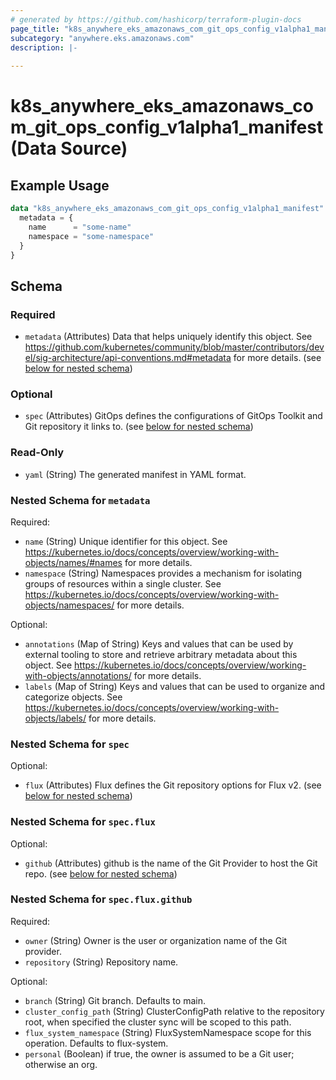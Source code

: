 ```yaml
---
# generated by https://github.com/hashicorp/terraform-plugin-docs
page_title: "k8s_anywhere_eks_amazonaws_com_git_ops_config_v1alpha1_manifest Data Source - terraform-provider-k8s"
subcategory: "anywhere.eks.amazonaws.com"
description: |-
  
---
```


# k8s_anywhere_eks_amazonaws_com_git_ops_config_v1alpha1_manifest (Data Source)



## Example Usage

```terraform
data "k8s_anywhere_eks_amazonaws_com_git_ops_config_v1alpha1_manifest" "example" {
  metadata = {
    name      = "some-name"
    namespace = "some-namespace"
  }
}
```

<!-- schema generated by tfplugindocs -->
## Schema

### Required

- `metadata` (Attributes) Data that helps uniquely identify this object. See https://github.com/kubernetes/community/blob/master/contributors/devel/sig-architecture/api-conventions.md#metadata for more details. (see [below for nested schema](#nestedatt--metadata))

### Optional

- `spec` (Attributes) GitOps defines the configurations of GitOps Toolkit and Git repository it links to. (see [below for nested schema](#nestedatt--spec))

### Read-Only

- `yaml` (String) The generated manifest in YAML format.

<a id="nestedatt--metadata"></a>
### Nested Schema for `metadata`

Required:

- `name` (String) Unique identifier for this object. See https://kubernetes.io/docs/concepts/overview/working-with-objects/names/#names for more details.
- `namespace` (String) Namespaces provides a mechanism for isolating groups of resources within a single cluster. See https://kubernetes.io/docs/concepts/overview/working-with-objects/namespaces/ for more details.

Optional:

- `annotations` (Map of String) Keys and values that can be used by external tooling to store and retrieve arbitrary metadata about this object. See https://kubernetes.io/docs/concepts/overview/working-with-objects/annotations/ for more details.
- `labels` (Map of String) Keys and values that can be used to organize and categorize objects. See https://kubernetes.io/docs/concepts/overview/working-with-objects/labels/ for more details.


<a id="nestedatt--spec"></a>
### Nested Schema for `spec`

Optional:

- `flux` (Attributes) Flux defines the Git repository options for Flux v2. (see [below for nested schema](#nestedatt--spec--flux))

<a id="nestedatt--spec--flux"></a>
### Nested Schema for `spec.flux`

Optional:

- `github` (Attributes) github is the name of the Git Provider to host the Git repo. (see [below for nested schema](#nestedatt--spec--flux--github))

<a id="nestedatt--spec--flux--github"></a>
### Nested Schema for `spec.flux.github`

Required:

- `owner` (String) Owner is the user or organization name of the Git provider.
- `repository` (String) Repository name.

Optional:

- `branch` (String) Git branch. Defaults to main.
- `cluster_config_path` (String) ClusterConfigPath relative to the repository root, when specified the cluster sync will be scoped to this path.
- `flux_system_namespace` (String) FluxSystemNamespace scope for this operation. Defaults to flux-system.
- `personal` (Boolean) if true, the owner is assumed to be a Git user; otherwise an org.
